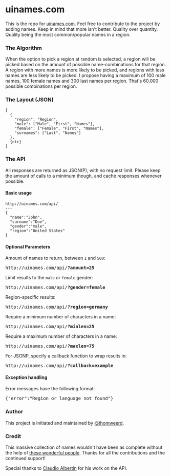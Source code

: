uinames.com
=======

This is the repo for [uinames.com](http://uinames.com). Feel free to contribute to the project by adding names. Keep in mind that more isn't better. Quality over quantity. Quality being the most common/popular names in a region.

### The Algorithm
When the option to pick a region at random is selected, a region will be picked based on the amount of possible name-combinations for that region. A region with more names is more likely to be picked, and regions with less names are less likely to be picked. I propose having a maximum of 100 male names, 100 female names and 300 last names per region. That's 60.000 possible combinations per region.

### The Layout (JSON)
    [
      {
        "region": "Region",
        "male": ["Male", "First", "Names"],
        "female": ["Female", "First", "Names"],
        "surnames": ["Last", "Names"]
      },
      {etc}
    ]

### The API
All responses are returned as JSON(P), with no request limit. Please keep the amount of calls to a minimum though, and cache responses whenever possible.

#### Basic usage
	http://uinames.com/api/
	---
	{
	  "name":"John",
	  "surname":"Doe",
	  "gender":"male",
	  "region":"United States"
	}
#### Optional Parameters
Amount of names to return, between `1` and `500`:
<pre>http://uinames.com/api/<strong>?amount=25</strong></pre>

Limit results to the `male` or `female` gender:
<pre>http://uinames.com/api/<strong>?gender=female</strong></pre>

Region-specific results:
<pre>http://uinames.com/api/<strong>?region=germany</strong></pre>

Require a minimum number of characters in a name:
<pre>http://uinames.com/api/<strong>?minlen=25</strong></pre>

Require a maximum number of characters in a name:
<pre>http://uinames.com/api/<strong>?maxlen=75</strong></pre>

For JSONP, specify a callback function to wrap results in:
<pre>http://uinames.com/api/<strong>?callback=example</strong></pre>

#### Exception handling
Error messages have the following format:
<pre>{"error":"Region or language not found"}</pre>

### Author
This project is initiated and maintained by [@thomweerd](http://twitter.com/thomweerd).

### Credit
This massive collection of names wouldn't have been as complete without the help of [these wonderful people](https://github.com/thm/uinames/network/members). Thanks for all the contributions and the continued support!

Special thanks to [Claudio Albertin](http://github.com/ClaudioAlbertin) for his work on the API.
